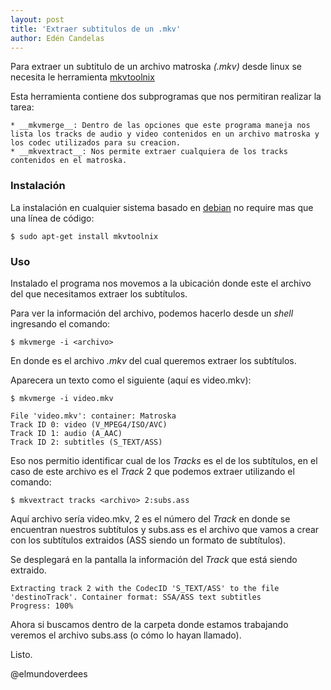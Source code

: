 ```yaml
---
layout: post
title: 'Extraer subtitulos de un .mkv'
author: Edén Candelas
---
```

Para extraer un subtitulo de un archivo matroska _(.mkv)_ desde linux se necesita le herramienta [mkvtoolnix][1]

Esta herramienta contiene dos subprogramas que nos permitiran realizar la tarea:

    * __mkvmerge__: Dentro de las opciones que este programa maneja nos lista los tracks de audio y video contenidos en un archivo matroska y los codec utilizados para su creacion.
    * __mkvextract__: Nos permite extraer cualquiera de los tracks contenidos en el matroska.

### Instalación


La instalación en cualquier sistema basado en [debian][2] no require mas que una línea de código:

`$ sudo apt-get install mkvtoolnix`

### Uso

Instalado el programa nos movemos a la ubicación donde este el archivo del que necesitamos extraer los subtítulos.

Para ver la información del archivo, podemos hacerlo desde un _shell_ ingresando el
comando: 

`$ mkvmerge -i <archivo>`

En donde <archivo> es el archivo _.mkv_ del cual queremos extraer los
subtítulos.

Aparecera un texto como el siguiente (aquí <archivo> es video.mkv):

```
$ mkvmerge -i video.mkv

File 'video.mkv': container: Matroska
Track ID 0: video (V_MPEG4/ISO/AVC)
Track ID 1: audio (A_AAC)
Track ID 2: subtitles (S_TEXT/ASS)
```

Eso nos permitio identificar cual de los _Tracks_ es el de los subtítulos, en el caso
de este archivo es el _Track_ 2 que podemos extraer utilizando el comando:

`$ mkvextract tracks <archivo> 2:subs.ass`

Aquí archivo sería video.mkv, 2 es el número del _Track_ en donde se encuentran
nuestros subtítulos y subs.ass es el archivo que vamos a crear con los
subtítulos extraidos (ASS siendo un formato de subtítulos).

Se desplegará en la pantalla la información del _Track_ que está siendo
extraido.

```
Extracting track 2 with the CodecID 'S_TEXT/ASS' to the file 'destinoTrack'. Container format: SSA/ASS text subtitles
Progress: 100%
```

Ahora si buscamos dentro de la carpeta donde estamos trabajando veremos el archivo subs.ass (o cómo lo hayan llamado).

Listo.

@elmundoverdees

[1]: https://www.bunkus.org/videotools/mkvtoolnix/
[2]: www.debian.org
